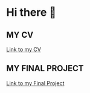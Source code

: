 # Hi there 👋
## MY CV
[Link to my CV](https://drive.proton.me/urls/EMQ3659JEG#BKKxJrp2HaEy)


## MY FINAL PROJECT
[Link to my Final Project](https://drive.proton.me/urls/W1MPXFCZVC#coFuISaychLE)
